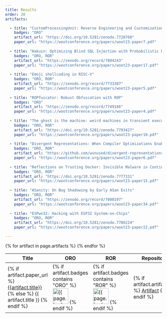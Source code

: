 ```yaml
---
title: Results
order: 20
artifacts:

  - title: "CustomProcessingUnit: Reverse Engineering and Customization of Intel Microcode"
    badges: "ORO"
    artifact_url: "https://doi.org/10.5281/zenodo.7728760"
    paper_url: "https://wootconference.org/papers/woot23-paper7.pdf"
  
  - title: "Hakuin: Optimizing Blind SQL Injection with Probabilistic Language Models"
    badges: "ORO, ROR"
    artifact_url: "https://zenodo.org/record/7804243"
    paper_url: "https://wootconference.org/papers/woot23-paper17.pdf"
  
  - title: "Emoji shellcoding in RISC-V"
    badges: "ORO, ROR"
    artifact_url: "https://zenodo.org/record/7733387"
    paper_url: "https://wootconference.org/papers/woot23-paper5.pdf"
  
  - title: "ROPfuscator: Robust Obfuscation with ROP"
    badges: "ORO"
    artifact_url: "https://zenodo.org/record/7749186"
    paper_url: "https://wootconference.org/papers/woot23-paper4.pdf"
  
  - title: "The ghost is the machine: weird machines in transient execution"
    badges: "ORO, ROR"
    artifact_url: "https://doi.org/10.5281/zenodo.7793427"
    paper_url: "https://wootconference.org/papers/woot23-paper10.pdf"
  
  - title: "Divergent Representations: When Compiler Optimizations Enable Exploitation"
    badges: "ORO, ROR"
    artifact_url: "https://github.com/wunused/divergent-representations-artifacts"
    paper_url: "https://wootconference.org/papers/woot23-paper6.pdf"
  
  - title: "Reflections on Trusting Docker: Invisible Malware in Continuous Integration Systems"
    badges: "ORO, ROR"
    artifact_url: "https://doi.org/10.5281/zenodo.7777331"
    paper_url: "https://wootconference.org/papers/woot23-paper15.pdf"
  
  - title: "ASanity: On Bug Shadowing by Early ASan Exits"
    badges: "ORO, ROR"
    artifact_url: "https://zenodo.org/record/7808197"
    paper_url: "https://wootconference.org/papers/woot23-paper34.pdf"
  
  - title: "ESPwn32: Hacking with ESP32 System-on-Chips"
    badges: "ORO, ROR"
    artifact_url: "https://doi.org/10.5281/zenodo.7786224"
    paper_url: "https://wootconference.org/papers/woot23-paper22.pdf"

---
```


<table>
  <thead>
    <tr>
      <th>Title</th>
      <th>ORO</th>
      <th>ROR</th>
      <th>Repository</th>
    </tr>
  </thead>
  <tbody>
  {% for artifact in page.artifacts %}
    <tr>
      <td>
        {% if artifact.paper_url %}
          <a href="{{artifact.paper_url}}">{{artifact.title}}</a>
        {% else %}
          {{ artifact.title }}
        {% endif %}
      </td>
      <td>
        {% if artifact.badges contains "ORO" %}
          <img src="{{ site.baseurl }}/images/open_research-oro.png" alt="{{ page.badges }}" width="50px">
        {% endif %}
      </td><td>
        {% if artifact.badges contains "ROR" %}
          <img src="{{ site.baseurl }}/images/research-objects-reviewed-ror.png" alt="{{ page.badges }}" width="50px">
        {% endif %}
      </td>
      <td>
        {% if artifact.artifact_url %}
          <a href="{{artifact.artifact_url}}">Artifact</a>
        {% endif %}
      </td>
    </tr>
  {% endfor %}
  </tbody>
</table>
